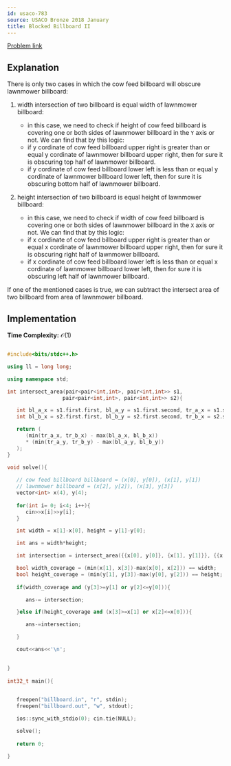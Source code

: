 ```yaml
---
id: usaco-783
source: USACO Bronze 2018 January 
title: Blocked Billboard II
---
```


[Problem link](http://www.usaco.org/index.php?page=viewproblem2&cpid=783)

## Explanation

There is only two cases in which the cow feed billboard will obscure lawnmower billboard:

1. width intersection of two billboard is equal width of lawnmower billboard:
   - in this case, we need to check if height of cow feed billboard is covering one or both sides of lawnmower billboard in the `Y` axis or not. We can find that by this logic:
   - if y cordinate of cow feed billboard upper right is greater than or equal y cordinate of lawnmower billboard upper right, then for sure it is obscuring top half of lawnmower billboard.
   - if y cordinate of cow feed billboard lower left is less than or equal y cordinate of lawnmower billboard lower left, then for sure it is obscuring bottom half of lawnmower billboard.
     
2. height intersection of two billboard is equal height of lawnmower billboard:
   - in this case, we need to check if width of cow feed billboard is covering one or both sides of lawnmower billboard in the `X` axis or not. We can find that by this logic:
   - if x cordinate of cow feed billboard upper right is greater than or equal x cordinate of lawnmower billboard upper right, then for sure it is obscuring right half of lawnmower billboard.
   - if x cordinate of cow feed billboard lower left is less than or equal x cordinate of lawnmower billboard lower left, then for sure it is obscuring left half of lawnmower billboard.

If one of the mentioned cases is true, we can subtract the intersect area of two billboard from area of lawnmower billboard.


## Implementation

**Time Complexity:** $\mathcal{O}(1)$

<LanguageSection>

<CPPSection>

```cpp

#include<bits/stdc++.h>

using ll = long long;

using namespace std;

int intersect_area(pair<pair<int,int>, pair<int,int>> s1, 
                  pair<pair<int,int>, pair<int,int>> s2){

   int bl_a_x = s1.first.first, bl_a_y = s1.first.second, tr_a_x = s1.second.first, tr_a_y = s1.second.second;
   int bl_b_x = s2.first.first, bl_b_y = s2.first.second, tr_b_x = s2.second.first, tr_b_y = s2.second.second;

   return (
      (min(tr_a_x, tr_b_x) - max(bl_a_x, bl_b_x)) 
      * (min(tr_a_y, tr_b_y) - max(bl_a_y, bl_b_y))
   );
}

void solve(){
   
   // cow feed billboard billboard = (x[0], y[0]), (x[1], y[1])
   // lawnmower billboard = (x[2], y[2]), (x[3], y[3])
   vector<int> x(4), y(4);
   
   for(int i= 0; i<4; i++){
      cin>>x[i]>>y[i];
   }

   int width = x[1]-x[0], height = y[1]-y[0];

   int ans = width*height;

   int intersection = intersect_area({{x[0], y[0]}, {x[1], y[1]}}, {{x[2],y[2]},{x[3], y[3]}});

   bool width_coverage = (min(x[1], x[3])-max(x[0], x[2])) == width;
   bool height_coverage = (min(y[1], y[3])-max(y[0], y[2])) == height;
   
   if(width_coverage and (y[3]>=y[1] or y[2]<=y[0])){

      ans-= intersection;

   }else if(height_coverage and (x[3]>=x[1] or x[2]<=x[0])){

      ans-=intersection;

   }

   cout<<ans<<'\n';

   
} 
 
int32_t main(){
 

   freopen("billboard.in", "r", stdin);
   freopen("billboard.out", "w", stdout);

   ios::sync_with_stdio(0); cin.tie(NULL);

   solve();
 
   return 0;
   
}

```

</CPPSection>


</LanguageSection>